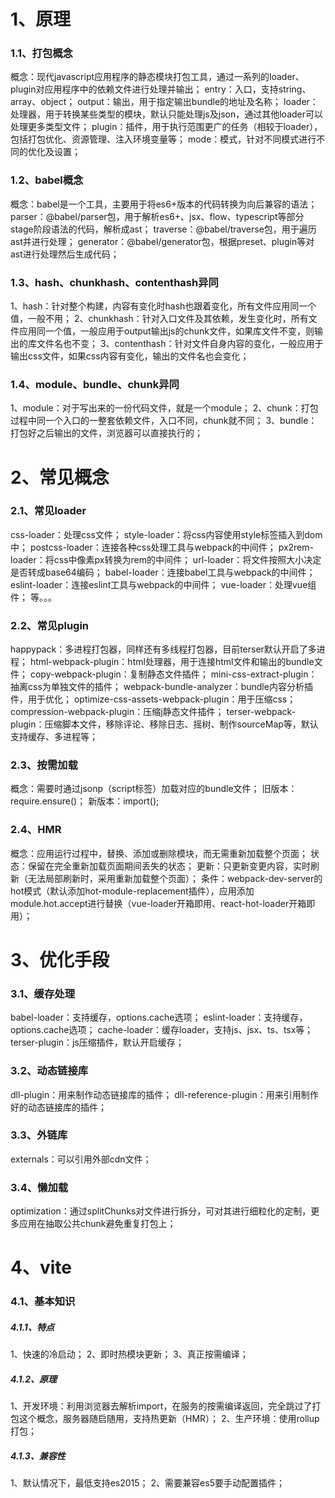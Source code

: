 # 1、原理

### 1.1、打包概念

概念：现代javascript应用程序的静态模块打包工具，通过一系列的loader、plugin对应用程序中的依赖文件进行处理并输出；
entry：入口，支持string、array、object；
output：输出，用于指定输出bundle的地址及名称；
loader：处理器，用于转换某些类型的模块，默认只能处理js及json，通过其他loader可以处理更多类型文件；
plugin：插件，用于执行范围更广的任务（相较于loader），包括打包优化、资源管理、注入环境变量等；
mode：模式，针对不同模式进行不同的优化及设置；

### 1.2、babel概念

概念：babel是一个工具，主要用于将es6+版本的代码转换为向后兼容的语法；
parser：@babel/parser包，用于解析es6+、jsx、flow、typescript等部分stage阶段语法的代码，解析成ast；
traverse：@babel/traverse包，用于遍历ast并进行处理；
generator：@babel/generator包，根据preset、plugin等对ast进行处理然后生成代码；

### 1.3、hash、chunkhash、contenthash异同

1、hash：针对整个构建，内容有变化时hash也跟着变化，所有文件应用同一个值，一般不用；
2、chunkhash：针对入口文件及其依赖，发生变化时，所有文件应用同一个值，一般应用于output输出js的chunk文件，如果库文件不变，则输出的库文件名也不变；
3、contenthash：针对文件自身内容的变化，一般应用于输出css文件，如果css内容有变化，输出的文件名也会变化；

### 1.4、module、bundle、chunk异同

1、module：对于写出来的一份代码文件，就是一个module；
2、chunk：打包过程中同一个入口的一整套依赖文件，入口不同，chunk就不同；
3、bundle：打包好之后输出的文件，浏览器可以直接执行的；

# 2、常见概念

### 2.1、常见loader

css-loader：处理css文件；
style-loader：将css内容使用style标签插入到dom中；
postcss-loader：连接各种css处理工具与webpack的中间件；
px2rem-loader：将css中像素px转换为rem的中间件；
url-loader：将文件按照大小决定是否转成base64编码；
babel-loader：连接babel工具与webpack的中间件；
eslint-loader：连接eslint工具与webpack的中间件；
vue-loader：处理vue组件；
等。。。

### 2.2、常见plugin

happypack：多进程打包器，同样还有多线程打包器，目前terser默认开启了多进程；
html-webpack-plugin：html处理器，用于连接html文件和输出的bundle文件；
copy-webpack-plugin：复制静态文件插件；
mini-css-extract-plugin：抽离css为单独文件的插件；
webpack-bundle-analyzer：bundle内容分析插件，用于优化；
optimize-css-assets-webpack-plugin：用于压缩css；
compression-webpack-plugin：压缩j静态文件插件；
terser-webpack-plugin：压缩脚本文件，移除评论、移除日志、摇树、制作sourceMap等，默认支持缓存、多进程等；

### 2.3、按需加载

概念：需要时通过jsonp（script标签）加载对应的bundle文件；
旧版本：require.ensure()；
新版本：import();

### 2.4、HMR

概念：应用运行过程中，替换、添加或删除模块，而无需重新加载整个页面；
状态：保留在完全重新加载页面期间丢失的状态；
更新：只更新变更内容，实时刷新（无法局部刷新时，采用重新加载整个页面）；
条件：webpack-dev-server的hot模式（默认添加hot-module-replacement插件），应用添加module.hot.accept进行替换（vue-loader开箱即用、react-hot-loader开箱即用）；

# 3、优化手段

### 3.1、缓存处理

babel-loader：支持缓存，options.cache选项；
eslint-loader：支持缓存，options.cache选项；
cache-loader：缓存loader，支持js、jsx、ts、tsx等；
terser-plugin：js压缩插件，默认开启缓存；

### 3.2、动态链接库

dll-plugin：用来制作动态链接库的插件；
dll-reference-plugin：用来引用制作好的动态链接库的插件；

### 3.3、外链库

externals：可以引用外部cdn文件；

### 3.4、懒加载

optimization：通过splitChunks对文件进行拆分，可对其进行细粒化的定制，更多应用在抽取公共chunk避免重复打包上；

# 4、vite

### 4.1、基本知识

##### 4.1.1、特点

1、快速的冷启动；
2、即时热模块更新；
3、真正按需编译；

##### 4.1.2、原理

1、开发环境：利用浏览器去解析import，在服务的按需编译返回，完全跳过了打包这个概念，服务器随启随用，支持热更新（HMR）；
2、生产环境：使用rollup打包；

##### 4.1.3、兼容性

1、默认情况下，最低支持es2015；
2、需要兼容es5要手动配置插件；